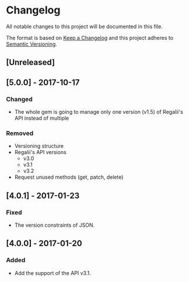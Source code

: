 # Changelog
All notable changes to this project will be documented in this file.

The format is based on [Keep a Changelog](http://keepachangelog.com/en/1.0.0/)
and this project adheres to [Semantic Versioning](http://semver.org/spec/v2.0.0.html).

## [Unreleased]

## [5.0.0] - 2017-10-17
### Changed
- The whole gem is going to manage only one version (v1.5) of Regalii's API instead of multiple

### Removed
- Versioning structure
- Regalii's API versions
  - v3.0
  - v3.1
  - v3.2
- Request unused methods (get, patch, delete)

## [4.0.1] - 2017-01-23
### Fixed
- The version constraints of JSON.

## [4.0.0] - 2017-01-20
### Added
- Add the support of the API v3.1.
